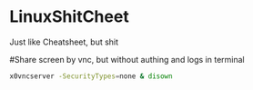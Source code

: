 # LinuxShitCheet
Just like Cheatsheet, but shit

#Share screen by vnc, but without authing and logs in terminal
```bash
x0vncserver -SecurityTypes=none & disown
```
